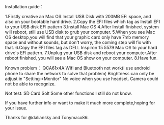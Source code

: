 Installation guide：

1.Firstly creative an Mac OS Install USB Disk with 200MB EFI space, and also on your bootable hard drive.
2.Copy the EFI files which tag as Install EFI to your USB disk EFI pattern 
3.Install Mac OS
4.After Install finished, system will reboot, still use USB disk to grub your computer.
5.When you see Mac OS desktop,you will find that your graphic card only have 7mb memory space and without sounds, but don't worry, the coming step will fix with that.
6.Copy the EFI files tag as DELL Inspiron 15 5579 Mac OS to your hard drive's EFI pattern.
7.Unplug your USB disk and reboot your computer.After reboot finished, you will see a Mac OS show on your computer.
8.Have fun.

Known problem：
QCA61x4A Wifi and Bluetooth not work(I use android phone to share the network to solve that problem)
Brightness can only be adjust in "Setting->Monitor"
No voice when you use headset.
Camera could not be able to recognize.

Not test:
SD Card Solt
Some other functions I still do not know.

If you have further info or want to make it much more complete,hoping for your issue.

Thanks for @daliansky and Tonymacx86.
